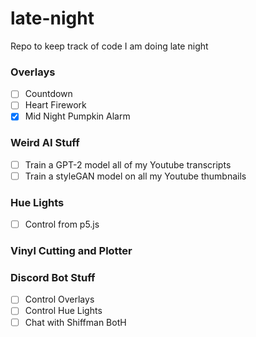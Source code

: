 <!-- Headings -->
# late-night
Repo to keep track of code I am doing late night
### Overlays
* [ ] Countdown 
* [ ] Heart Firework 
* [X] Mid Night Pumpkin Alarm
### Weird AI Stuff
* [ ] Train a GPT-2 model all of my Youtube transcripts 
* [ ] Train a styleGAN model on all my Youtube thumbnails
### Hue Lights 
* [ ] Control from p5.js
### Vinyl Cutting and Plotter
### Discord Bot Stuff 
* [ ] Control Overlays 
* [ ] Control Hue Lights 
* [ ] Chat with Shiffman BotH